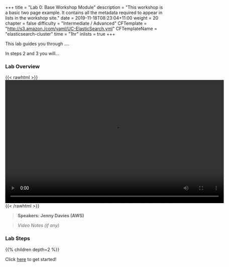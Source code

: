 +++
title = "Lab 0: Base Workshop Module"
description = "This workshop is a basic two page example. It contains all the metadata required to appear in lists in the workshop site."
date = 2019-11-18T08:23:04+11:00
weight = 20
chapter = false
difficulty = "Intermediate / Advanced"
CFTemplate = "http://s3.amazon./com/yaml/UC-ElasticSearch.yml"
CFTemplateName = "elasticsearch-cluster"
time = "1hr"
inlists = true
+++

This lab guides you through .... 

In steps 2 and 3 you will...


### Lab Overview

{{< rawhtml >}}
<video width="696" height="392" controls>
  <source src="https://d1tqhetmq9f85b.cloudfront.net/downloads/apacsecweek-lab4.mp4" type="video/mp4">
  Your browser doesn't support video.
</video>
{{< /rawhtml >}}

>  **Speakers: Jenny Davies (AWS)** 

>  *Video Notes (if any)*


### Lab Steps
{{% children depth=2 %}}


Click [here](./scenario/) to get started!

